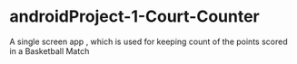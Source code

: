 # androidProject-1-Court-Counter
A single screen app , which is used for keeping count of the points scored in a Basketball Match
